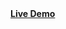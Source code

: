 <div class="center">
  <a href="https://javaleprajakta.github.io/shoeswebsite/"><strong>Live Demo</strong></a>
</div>
